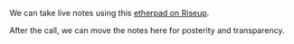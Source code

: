 We can take live notes using this [etherpad on Riseup](https://pad.riseup.net/p/hh-ag-website-sept-22-15).

After the call, we can move the notes here for posterity and transparency.
